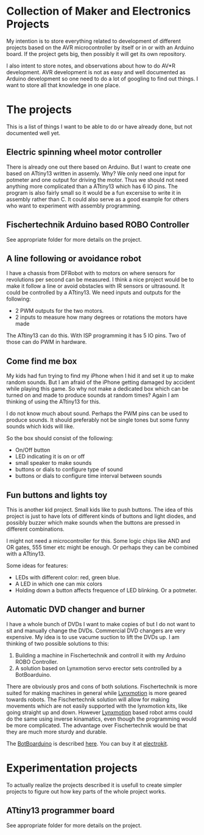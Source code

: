 Collection of Maker and Electronics Projects
============================================
My intention is to store everything related to development of different projects based on the AVR microcontroller by itself or in or with an Arduino board. If the project gets big, then possibly it will get its own repository.

I also intent to store notes, and observations about how to do AV*R development. AVR development is not as easy and well documented as Arduino development so one need to do a lot of googling to find out things. I want to store all that knowledge in one place.

The projects
============
This is a list of things I want to be able to do or have already done, but not documented well yet.

Electric spinning wheel motor controller
----------------------------------------
There is already one out there based on Arduino. But I want to create one based on ATtiny13 written in assemly. Why? We only need one input for potmeter and one output for driving the motor. Thus we should not need anything more complicated than a ATtiny13 which has 6 IO pins. The program is also fairly small so it would be a fun excersise to write it in assembly rather than C. It could also serve as a good example for others who want to experiment with assembly programming.

Fischertechnik Arduino based ROBO Controller
--------------------------------------------
See appropriate folder for more details on the project.


A line following or avoidance robot
-----------------------------------
I have a chassis from DFRobot with to motors on where sensors for revolutions per second can be measured. I think a nice project would be to make it follow a line or avoid obstacles with IR sensors or ultrasound. It could be controlled by a ATtiny13. We need inputs and outputs for the following:

* 2 PWM outputs for the two motors.
* 2 inputs to measure how many degrees or rotations the motors have made
	
The ATtiny13 can do this. With ISP programming it has 5 IO pins. Two of those can do PWM in hardware.

Come find me box
----------------
My kids had fun trying to find my iPhone when I hid it and set it up to make random sounds. But I am afraid of the iPhone getting damaged by accident while playing this game. So why not make a dedicated box which can be turned on and made to produce sounds at random times? Again I am thinking of using the ATtiny13 for this.

I do not know much about sound. Perhaps the PWM pins can be used to produce sounds. It should preferably not be single tones but some funny sounds which kids will like.

So the box should consist of the following:

* On/Off button
* LED indicating it is on or off
* small speaker to make sounds
* buttons or dials to configure type of sound
* buttons or dials to configure time interval between sounds
	

Fun buttons and lights toy
------------------------------
This is another kid project. Small kids like to push buttons. The idea of this project is just to have lots of different kinds of buttons and light diodes, and possibly buzzer which make sounds when the buttons are pressed in different combinations.

I might not need a microcontroller for this. Some logic chips like AND and OR gates, 555 timer etc might be enough. Or perhaps they can be combined with a ATtiny13.

Some ideas for features:
	
* LEDs with different color: red, green blue.
* A LED in which one can mix colors
* Holding down a button affects frequence of LED blinking. Or a potmeter.
	
Automatic DVD changer and burner
--------------------------------
I have a whole bunch of DVDs I want to make copies of but I do not want to sit and manually change the DVDs. Commercial DVD changers are very expensive. My idea is to use vacume suction to lift the DVDs up. I am thinking of two possible solutions to this:

1. Building a machine in Fischertechnik and controll it with my Arduino ROBO Controller.
2. A solution based on Lynxmotion servo erector sets controlled by a BotBoarduino.
	
There are obviously pros and cons of both solutions. Fischertechnik is more suited for making machines in general while [Lynxmotion][lynx] is more geared towards robots. The Fischertechnik solution will allow for making movements which are not easily supported with the lynxmotion kits, like going straight up and down. However [Lynxmotion][lynx] based robot arms could do the same using inverse kinamatics, even though the programming would be more complicated. The advantage over Fischertechnik would be that they are much more sturdy and durable.

The [BotBoarduino][botdino] is described [here][botdino]. You can buy it at [electrokit][botdinobuy].

Experimentation projects
========================
To actually realize the projects described it is usefull to create simpler projects to figure out how key parts of the whole project works.

ATtiny13 programmer board
-------------------------
See appropriate folder for more details on the project.

[motodriver]: http://www.electrokit.com/motordrivare-l298-dubbel-hbrygga.49762 "Dual  full-bridge motor driver"
[electrokit]: http://www.electrokit.com "Electro:kit"
[botdino]: http://www.lynxmotion.com/c-153-botboarduino.aspx
[botdinobuy]: http://www.electrokit.com/en/botboarduino.50217
[lynx]: http://www.lynxmotion.com